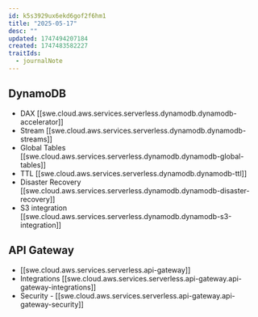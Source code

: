 ```yaml
---
id: k5s3929ux6ekd6gof2f6hm1
title: "2025-05-17"
desc: ""
updated: 1747494207184
created: 1747483582227
traitIds:
  - journalNote
---
```


## DynamoDB

- DAX [[swe.cloud.aws.services.serverless.dynamodb.dynamodb-accelerator]]
- Stream [[swe.cloud.aws.services.serverless.dynamodb.dynamodb-streams]]
- Global Tables [[swe.cloud.aws.services.serverless.dynamodb.dynamodb-global-tables]]
- TTL [[swe.cloud.aws.services.serverless.dynamodb.dynamodb-ttl]]
- Disaster Recovery [[swe.cloud.aws.services.serverless.dynamodb.dynamodb-disaster-recovery]]
- S3 integration [[swe.cloud.aws.services.serverless.dynamodb.dynamodb-s3-integration]]

## API Gateway

- [[swe.cloud.aws.services.serverless.api-gateway]]
- Integrations [[swe.cloud.aws.services.serverless.api-gateway.api-gateway-integrations]]
- Security - [[swe.cloud.aws.services.serverless.api-gateway.api-gateway-security]]

